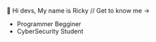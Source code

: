 👋 Hi devs, My name is Ricky
    // Get to know me ->
 - Programmer Begginer
 - CyberSecurity Student
